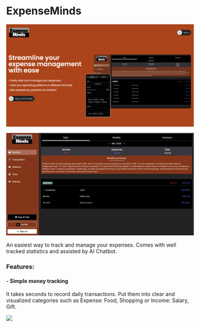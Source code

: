 # ExpenseMinds

![ExpenseMinds Image](./src/assets/em-landing.png)

![ExpenseMinds View](./src/assets/landing-full.png)

An easiest way to track and manage your expenses. Comes with well tracked statistics and assisted by AI Chatbot.

### Features:

#### - Simple money tracking

It takes seconds to record daily transactions. Put them into clear and visualized categories such as Expense: Food, Shopping or Income: Salary, Gift.

<img src="/src/assests/transactions.png" width="750">
